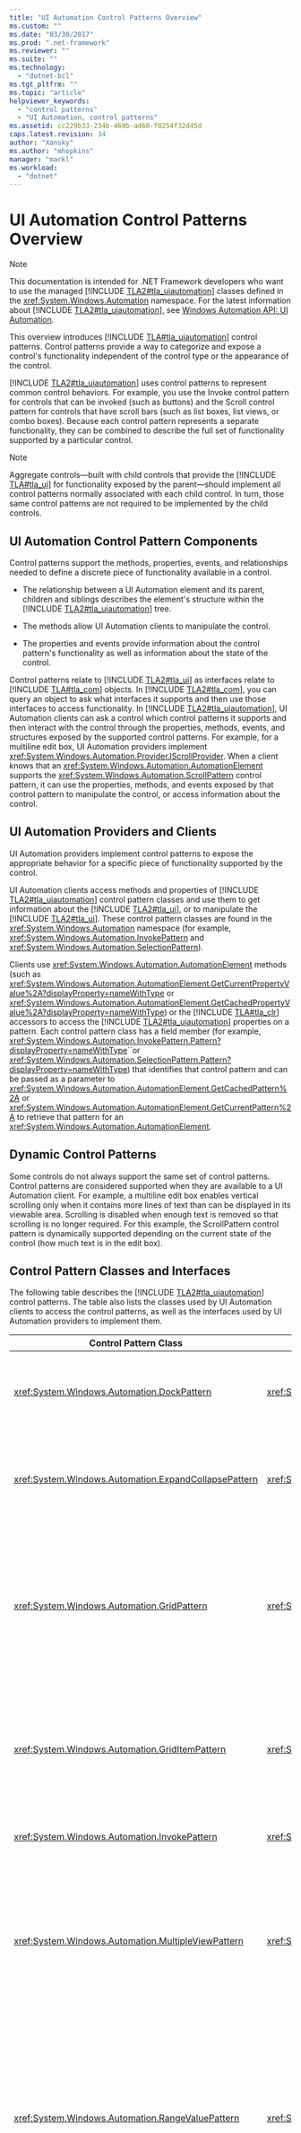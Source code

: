 ```yaml
---
title: "UI Automation Control Patterns Overview"
ms.custom: ""
ms.date: "03/30/2017"
ms.prod: ".net-framework"
ms.reviewer: ""
ms.suite: ""
ms.technology: 
  - "dotnet-bcl"
ms.tgt_pltfrm: ""
ms.topic: "article"
helpviewer_keywords: 
  - "control patterns"
  - "UI Automation, control patterns"
ms.assetid: cc229b33-234b-469b-ad60-f0254f32d45d
caps.latest.revision: 34
author: "Xansky"
ms.author: "mhopkins"
manager: "markl"
ms.workload: 
  - "dotnet"
---
```

# UI Automation Control Patterns Overview
> [!NOTE]
>  This documentation is intended for .NET Framework developers who want to use the managed [!INCLUDE [TLA2#tla_uiautomation](../../../includes/tla2sharptla-uiautomation-md.md)] classes defined in the <xref:System.Windows.Automation> namespace. For the latest information about [!INCLUDE [TLA2#tla_uiautomation](../../../includes/tla2sharptla-uiautomation-md.md)], see [Windows Automation API: UI Automation](http://go.microsoft.com/fwlink/?LinkID=156746).  

 This overview introduces [!INCLUDE [TLA#tla_uiautomation](../../../includes/tlasharptla-uiautomation-md.md)] control patterns. Control patterns provide a way to categorize and expose a control's functionality independent of the control type or the appearance of the control.  

 [!INCLUDE [TLA2#tla_uiautomation](../../../includes/tla2sharptla-uiautomation-md.md)] uses control patterns to represent common control behaviors. For example, you use the Invoke control pattern for controls that can be invoked (such as buttons) and the Scroll control pattern for controls that have scroll bars (such as list boxes, list views, or combo boxes). Because each control pattern represents a separate functionality, they can be combined to describe the full set of functionality supported by a particular control.  

> [!NOTE]
>  Aggregate controls—built with child controls that provide the [!INCLUDE [TLA#tla_ui](../../../includes/tlasharptla-ui-md.md)] for functionality exposed by the parent—should implement all control patterns normally associated with each child control. In turn, those same control patterns are not required to be implemented by the child controls.  

<a name="uiautomation_control_pattern_includes"></a>   
## UI Automation Control Pattern Components  
 Control patterns support the methods, properties, events, and relationships needed to define a discrete piece of functionality available in a control.  

- The relationship between a UI Automation element and its parent, children and siblings describes the element's structure within the [!INCLUDE [TLA2#tla_uiautomation](../../../includes/tla2sharptla-uiautomation-md.md)] tree.  

- The methods allow UI Automation clients to manipulate the control.  

- The properties and events provide information about the control pattern's functionality as well as information about the state of the control.  

 Control patterns relate to [!INCLUDE [TLA2#tla_ui](../../../includes/tla2sharptla-ui-md.md)] as interfaces relate to [!INCLUDE [TLA#tla_com](../../../includes/tlasharptla-com-md.md)] objects. In [!INCLUDE [TLA2#tla_com](../../../includes/tla2sharptla-com-md.md)], you can query an object to ask what interfaces it supports and then use those interfaces to access functionality. In [!INCLUDE [TLA2#tla_uiautomation](../../../includes/tla2sharptla-uiautomation-md.md)], UI Automation clients can ask a control which control patterns it supports and then interact with the control through the properties, methods, events, and structures exposed by the supported control patterns. For example, for a multiline edit box, UI Automation providers implement <xref:System.Windows.Automation.Provider.IScrollProvider>. When a client knows that an <xref:System.Windows.Automation.AutomationElement> supports the <xref:System.Windows.Automation.ScrollPattern> control pattern, it can use the properties, methods, and events exposed by that control pattern to manipulate the control, or access information about the control.  

<a name="uiautomation_control_pattern_client_provider"></a>   
## UI Automation Providers and Clients  
 UI Automation providers implement control patterns to expose the appropriate behavior for a specific piece of functionality supported by the control.  

 UI Automation clients access methods and properties of [!INCLUDE [TLA2#tla_uiautomation](../../../includes/tla2sharptla-uiautomation-md.md)] control pattern classes and use them to get information about the [!INCLUDE [TLA2#tla_ui](../../../includes/tla2sharptla-ui-md.md)], or to manipulate the [!INCLUDE [TLA2#tla_ui](../../../includes/tla2sharptla-ui-md.md)]. These control pattern classes are found in the <xref:System.Windows.Automation> namespace (for example, <xref:System.Windows.Automation.InvokePattern> and <xref:System.Windows.Automation.SelectionPattern>).  

 Clients use <xref:System.Windows.Automation.AutomationElement> methods (such as <xref:System.Windows.Automation.AutomationElement.GetCurrentPropertyValue%2A?displayProperty=nameWithType> or <xref:System.Windows.Automation.AutomationElement.GetCachedPropertyValue%2A?displayProperty=nameWithType>) or the [!INCLUDE [TLA#tla_clr](../../../includes/tlasharptla-clr-md.md)] accessors to access the [!INCLUDE [TLA2#tla_uiautomation](../../../includes/tla2sharptla-uiautomation-md.md)] properties on a pattern. Each control pattern class has a field member (for example, <xref:System.Windows.Automation.InvokePattern.Pattern?displayProperty=nameWithType>``or <xref:System.Windows.Automation.SelectionPattern.Pattern?displayProperty=nameWithType>) that identifies that control pattern and can be passed as a parameter to <xref:System.Windows.Automation.AutomationElement.GetCachedPattern%2A> or <xref:System.Windows.Automation.AutomationElement.GetCurrentPattern%2A> to retrieve that pattern for an <xref:System.Windows.Automation.AutomationElement>.  

<a name="uiautomation_control_patterns_dynamic"></a>   
## Dynamic Control Patterns  
 Some controls do not always support the same set of control patterns. Control patterns are considered supported when they are available to a UI Automation client. For example, a multiline edit box enables vertical scrolling only when it contains more lines of text than can be displayed in its viewable area. Scrolling is disabled when enough text is removed so that scrolling is no longer required. For this example, the ScrollPattern control pattern is dynamically supported depending on the current state of the control (how much text is in the edit box).  

<a name="Control_Pattern_Classes_and_Interfaces"></a>   
## Control Pattern Classes and Interfaces  
 The following table describes the [!INCLUDE [TLA2#tla_uiautomation](../../../includes/tla2sharptla-uiautomation-md.md)] control patterns. The table also lists the classes used by UI Automation clients to access the control patterns, as well as the interfaces used by UI Automation providers to implement them.  


|                 Control Pattern Class                  |                        Provider Interface                         |                                                                                                                                                                                                                                         Description                                                                                                                                                                                                                                          |
|--------------------------------------------------------|-------------------------------------------------------------------|----------------------------------------------------------------------------------------------------------------------------------------------------------------------------------------------------------------------------------------------------------------------------------------------------------------------------------------------------------------------------------------------------------------------------------------------------------------------------------------------|
|      <xref:System.Windows.Automation.DockPattern>      |      <xref:System.Windows.Automation.Provider.IDockProvider>      |                                                                                                                                                                                             Used for controls that can be docked in a docking container. For example, toolbars or tool palettes.                                                                                                                                                                                             |
| <xref:System.Windows.Automation.ExpandCollapsePattern> | <xref:System.Windows.Automation.Provider.IExpandCollapseProvider> |                                                                                                                                                                                  Used for controls that can be expanded or collapsed. For example, menu items in an application such as the **File** menu.                                                                                                                                                                                   |
|      <xref:System.Windows.Automation.GridPattern>      |      <xref:System.Windows.Automation.Provider.IGridProvider>      |                                                                                                                Used for controls that support grid functionality such as sizing and moving to a specified cell. For example, the large icon view in Windows Explorer or simple tables without headers in [!INCLUDE [TLA#tla_word](../../../includes/tlasharptla-word-md.md)].                                                                                                                |
|    <xref:System.Windows.Automation.GridItemPattern>    |    <xref:System.Windows.Automation.Provider.IGridItemProvider>    |                                                                                                                                  Used for controls that have cells within grids. The individual cells should support the GridItem pattern. For example, each cell in [!INCLUDE [TLA#tla_winexpl](../../../includes/tlasharptla-winexpl-md.md)] detail view.                                                                                                                                  |
|     <xref:System.Windows.Automation.InvokePattern>     |     <xref:System.Windows.Automation.Provider.IInvokeProvider>     |                                                                                                                                                                                                                   Used for controls that can be invoked, such as a button.                                                                                                                                                                                                                   |
|  <xref:System.Windows.Automation.MultipleViewPattern>  |  <xref:System.Windows.Automation.Provider.IMultipleViewProvider>  |                                                                                                                               Used for controls that can switch between multiple representations of the same set of information, data, or children. For example, a list view control where data is available in thumbnail, tile, icon, list, or detail views.                                                                                                                                |
|   <xref:System.Windows.Automation.RangeValuePattern>   |   <xref:System.Windows.Automation.Provider.IRangeValueProvider>   |                                                                                                                     Used for controls that have a range of values that can be applied to the control. For example, a spinner control containing years might have a range of 1900 to 2010, while another spinner control presenting months would have a range of 1 to 12.                                                                                                                     |
|     <xref:System.Windows.Automation.ScrollPattern>     |     <xref:System.Windows.Automation.Provider.IScrollProvider>     |                                                                                                                                                   Used for controls that can scroll. For example, a control that has scroll bars that are active when there is more information than can be displayed in the viewable area of the control.                                                                                                                                                   |
|   <xref:System.Windows.Automation.ScrollItemPattern>   |   <xref:System.Windows.Automation.Provider.IScrollItemProvider>   |                                                                                                                                                         Used for controls that have individual items in a list that scrolls. For example, a list control that has individual items in the scroll list, such as a combo box control.                                                                                                                                                          |
|   <xref:System.Windows.Automation.SelectionPattern>    |   <xref:System.Windows.Automation.Provider.ISelectionProvider>    |                                                                                                                                                                                                       Used for selection container controls. For example, list boxes and combo boxes.                                                                                                                                                                                                        |
| <xref:System.Windows.Automation.SelectionItemPattern>  | <xref:System.Windows.Automation.Provider.ISelectionItemProvider>  |                                                                                                                                                                                                Used for individual items in selection container controls, such as list boxes and combo boxes.                                                                                                                                                                                                |
|     <xref:System.Windows.Automation.TablePattern>      |     <xref:System.Windows.Automation.Provider.ITableProvider>      |                                                                                                                                                                  Used for controls that have a grid as well as header information. For example, [!INCLUDE [TLA#tla_xl](../../../includes/tlasharptla-xl-md.md)] worksheets.                                                                                                                                                                  |
|   <xref:System.Windows.Automation.TableItemPattern>    |   <xref:System.Windows.Automation.Provider.ITableItemProvider>    |                                                                                                                                                                                                                                  Used for items in a table.                                                                                                                                                                                                                                  |
|      <xref:System.Windows.Automation.TextPattern>      |      <xref:System.Windows.Automation.Provider.ITextProvider>      |                                                                                                                                                                                                            Used for edit controls and documents that expose textual information.                                                                                                                                                                                                             |
|     <xref:System.Windows.Automation.TogglePattern>     |     <xref:System.Windows.Automation.Provider.IToggleProvider>     |                                                                                                                                                                                             Used for controls where the state can be toggled. For example, check boxes and checkable menu items.                                                                                                                                                                                             |
|   <xref:System.Windows.Automation.TransformPattern>    |   <xref:System.Windows.Automation.Provider.ITransformProvider>    |                                                                                                                                                       Used for controls that can be resized, moved, and rotated. Typical uses for the Transform control pattern are in designers, forms, graphical editors, and drawing applications.                                                                                                                                                        |
|     <xref:System.Windows.Automation.ValuePattern>      |     <xref:System.Windows.Automation.Provider.IValueProvider>      |                                                                                                                                                                                   Allows clients to get or set a value on controls that do not support a range of values. For example, a date time picker.                                                                                                                                                                                   |
|     <xref:System.Windows.Automation.WindowPattern>     |     <xref:System.Windows.Automation.Provider.IWindowProvider>     | Exposes information specific to windows, a fundamental concept to the [!INCLUDE [TLA#tla_win](../../../includes/tlasharptla-win-md.md)] operating system. Examples of controls that are windows are top-level application windows ([!INCLUDE [TLA#tla_word](../../../includes/tlasharptla-word-md.md)], [!INCLUDE [TLA#tla_winexpl](../../../includes/tlasharptla-winexpl-md.md)], and so on), [!INCLUDE [TLA#tla_mdi](../../../includes/tlasharptla-mdi-md.md)] child windows, and dialogs. |

## See Also  
 [UI Automation Control Patterns for Clients](../../../docs/framework/ui-automation/ui-automation-control-patterns-for-clients.md)  
 [Control Pattern Mapping for UI Automation Clients](../../../docs/framework/ui-automation/control-pattern-mapping-for-ui-automation-clients.md)  
 [UI Automation Overview](../../../docs/framework/ui-automation/ui-automation-overview.md)  
 [UI Automation Properties for Clients](../../../docs/framework/ui-automation/ui-automation-properties-for-clients.md)  
 [UI Automation Events for Clients](../../../docs/framework/ui-automation/ui-automation-events-for-clients.md)

